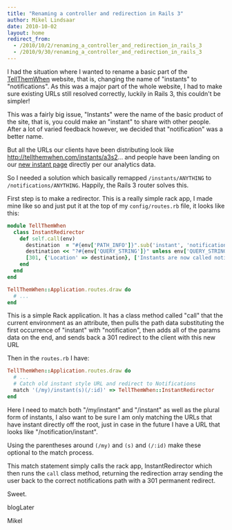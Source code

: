 ```yaml
---
title: "Renaming a controller and redirection in Rails 3"
author: Mikel Lindsaar
date: 2010-10-02
layout: home
redirect_from:
  - /2010/10/2/renaming_a_controller_and_redirection_in_rails_3
  - /2010/9/30/renaming_a_controller_and_redirection_in_rails_3
---
```

I had the situation where I wanted to rename a basic part of the
[TellThemWhen](http://tellthemwhen.com/) website, that is, changing the
name of "instants" to "notifications". As this was a major part of the
whole website, I had to make sure existing URLs still resolved
correctly, luckily in Rails 3, this couldn't be simpler!

This was a fairly big issue, "Instants" were the name of the basic
product of the site, that is, you could make an "instant" to share with
other people. After a lot of varied feedback however, we decided that
"notification" was a better name.

But all the URLs our clients have been distributing look like
http://tellthemwhen.com/instants/a3s2... and people have been landing on
our [new instant page](http://tellthemwhen.com/instants/new) directly
per our analytics data.

So I needed a solution which basically remapped `/instants/ANYTHING` to
`/notifications/ANYTHING`. Happily, the Rails 3 router solves this.

First step is to make a redirector. This is a really simple rack app, I
made mine like so and just put it at the top of my `config/routes.rb`
file, it looks like this:

``` ruby
module TellThemWhen
  class InstantRedirector
    def self.call(env)
      destination  = "#{env['PATH_INFO']}".sub('instant', 'notification')
      destination << "?#{env['QUERY_STRING']}" unless env['QUERY_STRING'].empty?
      [301, {'Location' => destination}, ['Instants are now called notifications']]
    end
  end
end

TellThemWhen::Application.routes.draw do
  # ...
end
```

This is a simple Rack application. It has a class method called "call"
that the current environment as an attribute, then pulls the path data
substituting the first occurrence of "instant" with "notification", then
adds all of the params data on the end, and sends back a 301 redirect to
the client with this new URL

Then in the `routes.rb` I have:

``` ruby
TellThemWhen::Application.routes.draw do
  # ...
  # Catch old instant style URL and redirect to Notifications
  match '(/my)/instant(s)(/:id)' => TellThemWhen::InstantRedirector
end
```

Here I need to match both "/my/instant" and "/instant" as well as the
plural form of instants, I also want to be sure I am only matching the
URLs that have instant directly off the root, just in case in the future
I have a URL that looks like "/notification/instant".

Using the parentheses around `(/my)` and `(s)` and `(/:id)` make these
optional to the match process.

This match statement simply calls the rack app, InstantRedirector which
then runs the `call` class method, returning the redirection array
sending the user back to the correct notifications path with a 301
permanent redirect.

Sweet.

blogLater

Mikel

